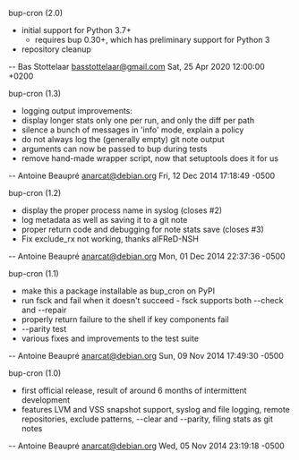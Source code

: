bup-cron (2.0)

  * initial support for Python 3.7+
    * requires bup 0.30+, which has preliminary support for Python 3
  * repository cleanup

 -- Bas Stottelaar <basstottelaar@gmail.com> Sat, 25 Apr 2020 12:00:00 +0200

bup-cron (1.3)

  * logging output improvements:
   * display longer stats only one per run, and only the diff per path
   * silence a bunch of messages in 'info' mode, explain a policy
   * do not always log the (generally empty) git note output
  * arguments can now be passed to bup during tests
  * remove hand-made wrapper script, now that setuptools does it for us

 -- Antoine Beaupré <anarcat@debian.org>  Fri, 12 Dec 2014 17:18:49 -0500

bup-cron (1.2)

  * display the proper process name in syslog (closes #2)
  * log metadata as well as saving it to a git note
  * proper return code and debugging for note stats save (closes #3)
  * Fix exclude_rx not working, thanks alFReD-NSH

 -- Antoine Beaupré <anarcat@debian.org>  Mon, 01 Dec 2014 22:37:36 -0500

bup-cron (1.1)

  * make this a package installable as bup_cron on PyPI
  * run fsck and fail when it doesn't succeed - fsck supports both --check
    and --repair
  * properly return failure to the shell if key components fail
  * --parity test
  * various fixes and improvements to the test suite

 -- Antoine Beaupré <anarcat@debian.org>  Sun, 09 Nov 2014 17:49:30 -0500

bup-cron (1.0)

  * first official release, result of around 6 months of intermittent
    development
  * features LVM and VSS snapshot support, syslog and file logging, remote
    repositories, exclude patterns, --clear and --parity, filing stats as
    git notes

 -- Antoine Beaupré <anarcat@debian.org>  Wed, 05 Nov 2014 23:19:18 -0500

